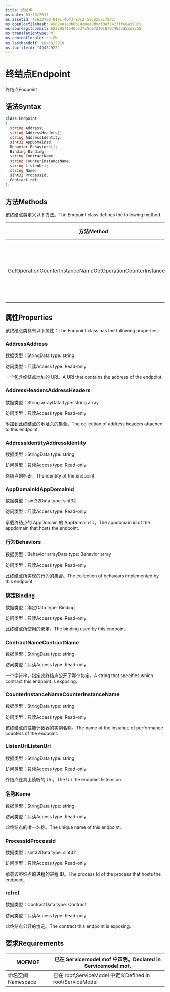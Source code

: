 ```yaml
---
title: 终结点
ms.date: 03/30/2017
ms.assetid: fe63370d-81a1-40f3-97c2-59cb357c78d2
ms.openlocfilehash: 4562481e8b0b18c0ea0d9df0af3427ffe6419821
ms.sourcegitcommit: b22705f1540b237c566721018f974822d5cd8758
ms.translationtype: MT
ms.contentlocale: zh-CN
ms.lasthandoff: 10/19/2018
ms.locfileid: "49452922"
---
```

# <a name="endpoint"></a><span data-ttu-id="ebf12-102">终结点</span><span class="sxs-lookup"><span data-stu-id="ebf12-102">Endpoint</span></span>
<span data-ttu-id="ebf12-103">终结点</span><span class="sxs-lookup"><span data-stu-id="ebf12-103">Endpoint</span></span>  
  
## <a name="syntax"></a><span data-ttu-id="ebf12-104">语法</span><span class="sxs-lookup"><span data-stu-id="ebf12-104">Syntax</span></span>  
  
```csharp
class Endpoint  
{  
  string Address;  
  string AddressHeaders[];  
  string AddressIdentity;  
  sint32 AppDomainId;  
  Behavior Behaviors[];  
  Binding Binding;  
  string ContractName;  
  string CounterInstanceName;  
  string ListenUri;  
  string Name;  
  sint32 ProcessId;  
  Contract ref;  
};  
```  
  
## <a name="methods"></a><span data-ttu-id="ebf12-105">方法</span><span class="sxs-lookup"><span data-stu-id="ebf12-105">Methods</span></span>  
 <span data-ttu-id="ebf12-106">该终结点类定义以下方法。</span><span class="sxs-lookup"><span data-stu-id="ebf12-106">The Endpoint class defines the following method.</span></span>  
  
|<span data-ttu-id="ebf12-107">方法</span><span class="sxs-lookup"><span data-stu-id="ebf12-107">Method</span></span>|<span data-ttu-id="ebf12-108">描述</span><span class="sxs-lookup"><span data-stu-id="ebf12-108">Description</span></span>|  
|------------|-----------------|  
|[<span data-ttu-id="ebf12-109">GetOperationCounterInstanceName</span><span class="sxs-lookup"><span data-stu-id="ebf12-109">GetOperationCounterInstanceName</span></span>](../../../../../docs/framework/wcf/diagnostics/wmi/getoperationcounterinstancename.md)|<span data-ttu-id="ebf12-110">检索操作性能计数器实例名称</span><span class="sxs-lookup"><span data-stu-id="ebf12-110">Retrieves the operation performance counter instance name</span></span>|  
  
## <a name="properties"></a><span data-ttu-id="ebf12-111">属性</span><span class="sxs-lookup"><span data-stu-id="ebf12-111">Properties</span></span>  
 <span data-ttu-id="ebf12-112">该终结点类具有以下属性：</span><span class="sxs-lookup"><span data-stu-id="ebf12-112">The Endpoint class has the following properties:</span></span>  
  
### <a name="address"></a><span data-ttu-id="ebf12-113">Address</span><span class="sxs-lookup"><span data-stu-id="ebf12-113">Address</span></span>  
 <span data-ttu-id="ebf12-114">数据类型：String</span><span class="sxs-lookup"><span data-stu-id="ebf12-114">Data type: string</span></span>  
  
 <span data-ttu-id="ebf12-115">访问类型：只读</span><span class="sxs-lookup"><span data-stu-id="ebf12-115">Access type: Read-only</span></span>  
  
 <span data-ttu-id="ebf12-116">一个包含终结点地址的 URI。</span><span class="sxs-lookup"><span data-stu-id="ebf12-116">A URI that contains the address of the endpoint.</span></span>  
  
### <a name="addressheaders"></a><span data-ttu-id="ebf12-117">AddressHeaders</span><span class="sxs-lookup"><span data-stu-id="ebf12-117">AddressHeaders</span></span>  
 <span data-ttu-id="ebf12-118">数据类型：String array</span><span class="sxs-lookup"><span data-stu-id="ebf12-118">Data type: string array</span></span>  
  
 <span data-ttu-id="ebf12-119">访问类型：只读</span><span class="sxs-lookup"><span data-stu-id="ebf12-119">Access type: Read-only</span></span>  
  
 <span data-ttu-id="ebf12-120">附加到此终结点的地址头的集合。</span><span class="sxs-lookup"><span data-stu-id="ebf12-120">The collection of address headers attached to this endpoint.</span></span>  
  
### <a name="addressidentity"></a><span data-ttu-id="ebf12-121">AddressIdentity</span><span class="sxs-lookup"><span data-stu-id="ebf12-121">AddressIdentity</span></span>  
 <span data-ttu-id="ebf12-122">数据类型：String</span><span class="sxs-lookup"><span data-stu-id="ebf12-122">Data type: string</span></span>  
  
 <span data-ttu-id="ebf12-123">访问类型：只读</span><span class="sxs-lookup"><span data-stu-id="ebf12-123">Access type: Read-only</span></span>  
  
 <span data-ttu-id="ebf12-124">终结点的标识。</span><span class="sxs-lookup"><span data-stu-id="ebf12-124">The identity of the endpoint.</span></span>  
  
### <a name="appdomainid"></a><span data-ttu-id="ebf12-125">AppDomainId</span><span class="sxs-lookup"><span data-stu-id="ebf12-125">AppDomainId</span></span>  
 <span data-ttu-id="ebf12-126">数据类型：sint32</span><span class="sxs-lookup"><span data-stu-id="ebf12-126">Data type: sint32</span></span>  
  
 <span data-ttu-id="ebf12-127">访问类型：只读</span><span class="sxs-lookup"><span data-stu-id="ebf12-127">Access type: Read-only</span></span>  
  
 <span data-ttu-id="ebf12-128">承载终结点的 AppDomain 的 AppDomain ID。</span><span class="sxs-lookup"><span data-stu-id="ebf12-128">The appdomain id of the appdomain that hosts the endpoint.</span></span>  
  
### <a name="behaviors"></a><span data-ttu-id="ebf12-129">行为</span><span class="sxs-lookup"><span data-stu-id="ebf12-129">Behaviors</span></span>  
 <span data-ttu-id="ebf12-130">数据类型：Behavior array</span><span class="sxs-lookup"><span data-stu-id="ebf12-130">Data type: Behavior array</span></span>  
  
 <span data-ttu-id="ebf12-131">访问类型：只读</span><span class="sxs-lookup"><span data-stu-id="ebf12-131">Access type: Read-only</span></span>  
  
 <span data-ttu-id="ebf12-132">此终结点所实现的行为的集合。</span><span class="sxs-lookup"><span data-stu-id="ebf12-132">The collection of behaviors implemented by this endpoint.</span></span>  
  
### <a name="binding"></a><span data-ttu-id="ebf12-133">绑定</span><span class="sxs-lookup"><span data-stu-id="ebf12-133">Binding</span></span>  
 <span data-ttu-id="ebf12-134">数据类型：绑定</span><span class="sxs-lookup"><span data-stu-id="ebf12-134">Data type: Binding</span></span>  
  
 <span data-ttu-id="ebf12-135">访问类型：只读</span><span class="sxs-lookup"><span data-stu-id="ebf12-135">Access type: Read-only</span></span>  
  
 <span data-ttu-id="ebf12-136">此终结点所使用的绑定。</span><span class="sxs-lookup"><span data-stu-id="ebf12-136">The binding used by this endpoint.</span></span>  
  
### <a name="contractname"></a><span data-ttu-id="ebf12-137">ContractName</span><span class="sxs-lookup"><span data-stu-id="ebf12-137">ContractName</span></span>  
 <span data-ttu-id="ebf12-138">数据类型：String</span><span class="sxs-lookup"><span data-stu-id="ebf12-138">Data type: string</span></span>  
  
 <span data-ttu-id="ebf12-139">访问类型：只读</span><span class="sxs-lookup"><span data-stu-id="ebf12-139">Access type: Read-only</span></span>  
  
 <span data-ttu-id="ebf12-140">一个字符串，指定此终结点公开了哪个协定。</span><span class="sxs-lookup"><span data-stu-id="ebf12-140">A string that specifies which contract this endpoint is exposing.</span></span>  
  
### <a name="counterinstancename"></a><span data-ttu-id="ebf12-141">CounterInstanceName</span><span class="sxs-lookup"><span data-stu-id="ebf12-141">CounterInstanceName</span></span>  
 <span data-ttu-id="ebf12-142">数据类型：String</span><span class="sxs-lookup"><span data-stu-id="ebf12-142">Data type: string</span></span>  
  
 <span data-ttu-id="ebf12-143">访问类型：只读</span><span class="sxs-lookup"><span data-stu-id="ebf12-143">Access type: Read-only</span></span>  
  
 <span data-ttu-id="ebf12-144">该终结点的性能计数器的实例名称。</span><span class="sxs-lookup"><span data-stu-id="ebf12-144">The name of the instance of performance counters of the endpoint.</span></span>  
  
### <a name="listenuri"></a><span data-ttu-id="ebf12-145">ListenUri</span><span class="sxs-lookup"><span data-stu-id="ebf12-145">ListenUri</span></span>  
 <span data-ttu-id="ebf12-146">数据类型：String</span><span class="sxs-lookup"><span data-stu-id="ebf12-146">Data type: string</span></span>  
  
 <span data-ttu-id="ebf12-147">访问类型：只读</span><span class="sxs-lookup"><span data-stu-id="ebf12-147">Access type: Read-only</span></span>  
  
 <span data-ttu-id="ebf12-148">终结点在其上侦听的 Uri。</span><span class="sxs-lookup"><span data-stu-id="ebf12-148">The Uri the endpoint listens on.</span></span>  
  
### <a name="name"></a><span data-ttu-id="ebf12-149">名称</span><span class="sxs-lookup"><span data-stu-id="ebf12-149">Name</span></span>  
 <span data-ttu-id="ebf12-150">数据类型：String</span><span class="sxs-lookup"><span data-stu-id="ebf12-150">Data type: string</span></span>  
  
 <span data-ttu-id="ebf12-151">访问类型：只读</span><span class="sxs-lookup"><span data-stu-id="ebf12-151">Access type: Read-only</span></span>  
  
 <span data-ttu-id="ebf12-152">此终结点的唯一名称。</span><span class="sxs-lookup"><span data-stu-id="ebf12-152">The unique name of this endpoint.</span></span>  
  
### <a name="processid"></a><span data-ttu-id="ebf12-153">ProcessId</span><span class="sxs-lookup"><span data-stu-id="ebf12-153">ProcessId</span></span>  
 <span data-ttu-id="ebf12-154">数据类型：sint32</span><span class="sxs-lookup"><span data-stu-id="ebf12-154">Data type: sint32</span></span>  
  
 <span data-ttu-id="ebf12-155">访问类型：只读</span><span class="sxs-lookup"><span data-stu-id="ebf12-155">Access type: Read-only</span></span>  
  
 <span data-ttu-id="ebf12-156">承载该终结点的进程的进程 ID。</span><span class="sxs-lookup"><span data-stu-id="ebf12-156">The process Id of the process that hosts the endpoint.</span></span>  
  
### <a name="ref"></a><span data-ttu-id="ebf12-157">ref</span><span class="sxs-lookup"><span data-stu-id="ebf12-157">ref</span></span>  
 <span data-ttu-id="ebf12-158">数据类型：Contract</span><span class="sxs-lookup"><span data-stu-id="ebf12-158">Data type: Contract</span></span>  
  
 <span data-ttu-id="ebf12-159">访问类型：只读</span><span class="sxs-lookup"><span data-stu-id="ebf12-159">Access type: Read-only</span></span>  
  
 <span data-ttu-id="ebf12-160">此终结点公开的协定。</span><span class="sxs-lookup"><span data-stu-id="ebf12-160">The contract this endpoint is exposing.</span></span>  
  
## <a name="requirements"></a><span data-ttu-id="ebf12-161">要求</span><span class="sxs-lookup"><span data-stu-id="ebf12-161">Requirements</span></span>  
  
|<span data-ttu-id="ebf12-162">MOF</span><span class="sxs-lookup"><span data-stu-id="ebf12-162">MOF</span></span>|<span data-ttu-id="ebf12-163">已在 Servicemodel.mof 中声明。</span><span class="sxs-lookup"><span data-stu-id="ebf12-163">Declared in Servicemodel.mof.</span></span>|  
|---------|-----------------------------------|  
|<span data-ttu-id="ebf12-164">命名空间</span><span class="sxs-lookup"><span data-stu-id="ebf12-164">Namespace</span></span>|<span data-ttu-id="ebf12-165">已在 root\ServiceModel 中定义</span><span class="sxs-lookup"><span data-stu-id="ebf12-165">Defined in root\ServiceModel</span></span>|
